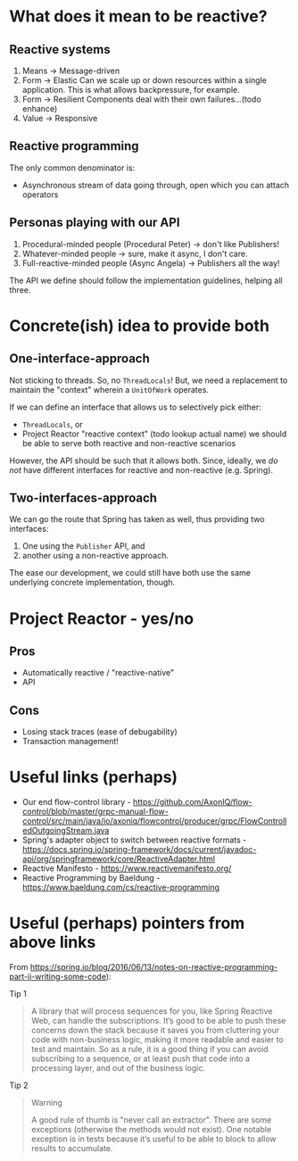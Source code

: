# What does it mean to be reactive?

## Reactive systems
1. Means -> Message-driven
2. Form  -> Elastic
   Can we scale up or down resources within a single application.
   This is what allows backpressure, for example.
3. Form  -> Resilient
   Components deal with their own failures...(todo enhance)
4. Value -> Responsive

## Reactive programming
The only common denominator is:
- Asynchronous stream of data going through, open which you can attach operators

## Personas playing with our API

1. Procedural-minded people (Procedural Peter) -> don't like Publishers!
2. Whatever-minded people -> sure, make it async, I don't care.
3. Full-reactive-minded people (Async Angela) -> Publishers all the way!

The API we define should follow the implementation guidelines, helping all three.

# Concrete(ish) idea to provide both

## One-interface-approach

Not sticking to threads. So, no `ThreadLocals`!
But, we need a replacement to maintain the "context" wherein a `UnitOfWork` operates.

If we can define an interface that allows us to selectively pick either:
- `ThreadLocals`, or
- Project Reactor "reactive context" (todo lookup actual name)
  we should be able to serve both reactive and non-reactive scenarios

However, the API should be such that it allows both.
Since, ideally, we *do not* have different interfaces for reactive and non-reactive (e.g. Spring).

## Two-interfaces-approach

We can go the route that Spring has taken as well, thus providing two interfaces:

1. One using the `Publisher` API, and
2. another using a non-reactive approach.

The ease our development, we could still have both use the same underlying concrete implementation, though.

# Project Reactor - yes/no

## Pros

- Automatically reactive / "reactive-native"
- API

## Cons

- Losing stack traces (ease of debugability)
- Transaction management!

# Useful links (perhaps)

- Our end flow-control library - https://github.com/AxonIQ/flow-control/blob/master/grpc-manual-flow-control/src/main/java/io/axoniq/flowcontrol/producer/grpc/FlowControlledOutgoingStream.java
- Spring's adapter object to switch between reactive formats - https://docs.spring.io/spring-framework/docs/current/javadoc-api/org/springframework/core/ReactiveAdapter.html
- Reactive Manifesto - https://www.reactivemanifesto.org/
- Reactive Programming by Baeldung - https://www.baeldung.com/cs/reactive-programming

# Useful (perhaps) pointers from above links

From https://spring.io/blog/2016/06/13/notes-on-reactive-programming-part-ii-writing-some-code):

Tip 1
> A library that will process sequences for you, like Spring Reactive Web, can handle the subscriptions.
> It’s good to be able to push these concerns down the stack because it saves you from cluttering your code with non-business logic, making it more readable and easier to test and maintain.
> So as a rule, it is a good thing if you can avoid subscribing to a sequence, or at least push that code into a processing layer, and out of the business logic.

Tip 2
> Warning
> 
>  A good rule of thumb is "never call an extractor". 
>  There are some exceptions (otherwise the methods would not exist). 
>  One notable exception is in tests because it’s useful to be able to block to allow results to accumulate.